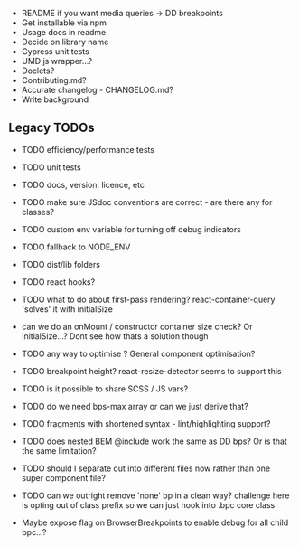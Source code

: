 * README if you want media queries -> DD breakpoints
* Get installable via npm
* Usage docs in readme
* Decide on library name
* Cypress unit tests
* UMD js wrapper...?
* Doclets?
* Contributing.md?
* Accurate changelog - CHANGELOG.md?
* Write background

## Legacy TODOs
- TODO efficiency/performance tests
- TODO unit tests
- TODO docs, version, licence, etc
- TODO make sure JSdoc conventions are correct - are there any for classes?

- TODO custom env variable for turning off debug indicators
- TODO fallback to NODE_ENV
- TODO dist/lib folders
- TODO react hooks?
- TODO what to do about first-pass rendering? react-container-query 'solves' it with initialSize
- can we do an onMount / constructor container size check? Or initialSize...? Dont see how thats a solution though
- TODO any way to optimise <Breakpoint/>? General component optimisation?
- TODO breakpoint height? react-resize-detector seems to support this
- TODO is it possible to share SCSS / JS vars?
- TODO do we need bps-max array or can we just derive that?
- TODO fragments with shortened syntax - lint/highlighting support?
- TODO does nested BEM @include work the same as DD bps? Or is that the same limitation?
- TODO should I separate out into different files now rather than one super component file?
- TODO can we outright remove 'none' bp in a clean way? challenge here is opting out of class prefix so we can just hook into .bpc core class
- Maybe expose flag on BrowserBreakpoints to enable debug for all child bpc...?
